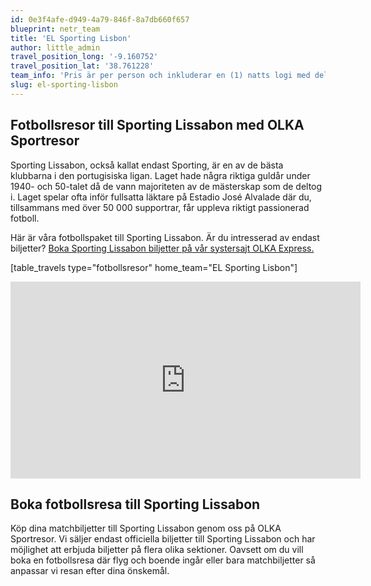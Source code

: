 ```yaml
---
id: 0e3f4afe-d949-4a79-846f-8a7db660f657
blueprint: netr_team
title: 'EL Sporting Lisbon'
author: little_admin
travel_position_long: '-9.160752'
travel_position_lat: '38.761228'
team_info: 'Pris är per person och inkluderar en (1) natts logi med del i dubbelrum på 3*** hotell i Lissabon, frukost på hotellet samt matchbiljett på arenans kortsida. OBS! Priset som också inkluderar flyg är ett frånpris.'
slug: el-sporting-lisbon
---
```

<h2>Fotbollsresor till Sporting Lissabon med OLKA Sportresor</h2>
<p>Sporting Lissabon, också kallat endast Sporting, är en av de bästa klubbarna i den portugisiska ligan. Laget hade några riktiga guldår under 1940- och 50-talet då de vann majoriteten av de mästerskap som de deltog i. Laget spelar ofta inför fullsatta läktare på Estadio José Alvalade där du, tillsammans med över 50 000 supportrar, får uppleva riktigt passionerad fotboll.</p>
<p>Här är våra fotbollspaket till Sporting Lissabon. Är du intresserad av endast biljetter? <a href="https://www.olkaexpress.se/fotbollsbiljetter/europa-league/lissabon/sporting-lissabon">Boka Sporting Lissabon biljetter på vår systersajt OLKA Express.</a></p>
<p>[table_travels type="fotbollsresor" home_team="EL Sporting Lisbon"]</p>
<p><iframe src="https://www.youtube.com/embed/OS5dijZAvVA" width="560" height="315" frameborder="0" allowfullscreen="allowfullscreen" data-mce-fragment="1"><span data-mce-type="bookmark" style="display: inline-block; width: 0px; overflow: hidden; line-height: 0;" class="mce_SELRES_start">﻿</span><span data-mce-type="bookmark" style="display: inline-block; width: 0px; overflow: hidden; line-height: 0;" class="mce_SELRES_start">﻿</span><span data-mce-type="bookmark" style="display: inline-block; width: 0px; overflow: hidden; line-height: 0;" class="mce_SELRES_start">﻿</span><span data-mce-type="bookmark" style="display: inline-block; width: 0px; overflow: hidden; line-height: 0;" class="mce_SELRES_start">﻿</span><span data-mce-type="bookmark" style="display: inline-block; width: 0px; overflow: hidden; line-height: 0;" class="mce_SELRES_start">﻿</span></iframe></p>
<h2>Boka fotbollsresa till Sporting Lissabon</h2>
<p>Köp dina matchbiljetter till Sporting Lissabon genom oss på OLKA Sportresor. Vi säljer endast officiella biljetter till Sporting Lissabon och har möjlighet att erbjuda biljetter på flera olika sektioner. Oavsett om du vill boka en fotbollsresa där flyg och boende ingår eller bara matchbiljetter så anpassar vi resan efter dina önskemål.</p>
